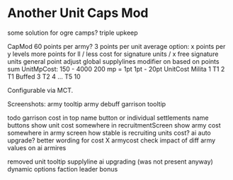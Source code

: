 # Another Unit Caps Mod

some solution for ogre camps?
    triple upkeep

CapMod
	60 points per army?
		3 points per unit average
	option:
		x points per y levels
		more points for ll / less cost for signature units / x free signature units
		general point adjust
		global supplylines modifier on based on points sum
	UnitMpCost:
		150 - 4000
		200 mp = 1pt
		1pt - 20pt
	UnitCost
		Milita 1
		T1 2
		T1 Buffed 3
		T2 4
		...
		T5 10

Configurable via MCT.

Screenshots:
army tooltip
army debuff
garrison tooltip

todo
	garrison cost in top name button or individual settlements name buttons
	show unit cost somewhere in recruitmentScreen
	show army cost somewhere in army screen
	how stable is recruiting units cost?
	ai auto upgrade?
	better wording for cost X armycost
	check impact of diff army values on ai armires

removed
	unit tooltip
	supplyline
	ai upgrading (was not present anyway)
	dynamic options
	faction leader bonus